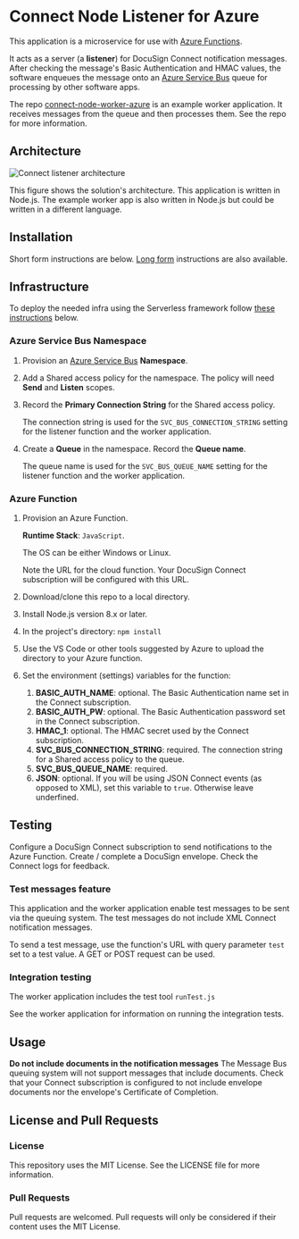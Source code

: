 # Connect Node Listener for Azure

This application is a microservice for use with 
[Azure Functions](https://azure.microsoft.com/en-us/services/functions/).

It acts as a server (a **listener**) for DocuSign
Connect notification messages. After checking the 
message's Basic Authentication and HMAC values,
the software enqueues the message onto an
[Azure Service Bus](https://azure.microsoft.com/en-us/services/service-bus)
queue for processing by other software apps.

The repo 
[connect-node-worker-azure](../../../connect-node-worker-azure)
is an example worker application.
It receives messages from the queue
and then processes
them. See the repo for more information.

## Architecture
![Connect listener architecture](docs/connect_listener_architecture.png)

This figure shows the solution's architecture. 
This application is written in Node.js. 
The example worker app is also written in Node.js but 
could be written in a different language.

## Installation

Short form instructions are below. 
[Long form](INSTALLATION.md) instructions are also available.

## Infrastructure

To deploy the needed infra using the Serverless framework follow [these instructions](connectMessage/INFRA.md) below. 

### Azure Service Bus Namespace
1. Provision an 
   [Azure Service Bus](https://azure.microsoft.com/en-us/services/service-bus/) **Namespace**.

1. Add a Shared access policy for the namespace. The policy will need
   **Send** and **Listen** scopes.

1. Record the **Primary Connection String** for the 
   Shared access policy.

   The connection string is used 
   for the `SVC_BUS_CONNECTION_STRING` setting for
   the listener function and the worker application. 

1. Create a **Queue** in the namespace. Record the 
   **Queue name**.

   The queue name is used 
   for the `SVC_BUS_QUEUE_NAME` setting for 
   the listener function and the worker application. 

### Azure Function
1. Provision an Azure Function.

   **Runtime Stack**: `JavaScript`.

   The OS can be either Windows or Linux.

   Note the URL for the cloud function.
   Your DocuSign Connect subscription will be 
   configured with this URL.

1. Download/clone this repo to a local directory.
1. Install Node.js version 8.x or later.
1. In the project's directory: `npm install`
1. Use the VS Code or other tools suggested by 
   Azure to upload the directory to your Azure function.

1. Set the environment (settings) variables for the function:
   1. **BASIC_AUTH_NAME**: optional. The Basic Authentication
      name set in the Connect subscription.
   1. **BASIC_AUTH_PW**: optional. The Basic Authentication
      password set in the Connect subscription.
   1. **HMAC_1**: optional. The HMAC secret used by the
      Connect subscription.
   1. **SVC_BUS_CONNECTION_STRING**: required. 
      The connection string for a
      Shared access policy to the queue. 
   1. **SVC_BUS_QUEUE_NAME**: required. 
   1. **JSON**: optional. If you will be using JSON Connect events (as opposed to XML), set this variable to `true`. Otherwise leave underfined.

## Testing
Configure a DocuSign Connect subscription to send notifications to
the Azure Function. Create / complete a DocuSign envelope.
Check the Connect logs for feedback.

### Test messages feature
This application and the worker application enable test
messages to be sent via the queuing system. The test
messages do not include XML Connect notification
messages. 

To send a test message, use the function's URL with
query parameter `test` set to
a test value. A GET or POST request can be used. 

### Integration testing
The worker application includes the test tool `runTest.js` 

See the worker application for information on running the
integration tests.

## Usage
**Do not include documents in the notification messages**
The Message Bus queuing system will not support messages that
include documents. Check that your Connect subscription
is configured to not include envelope documents nor the
envelope's Certificate of Completion.

## License and Pull Requests

### License
This repository uses the MIT License. See the LICENSE file for more information.

### Pull Requests
Pull requests are welcomed. Pull requests will only be considered if their content
uses the MIT License.

